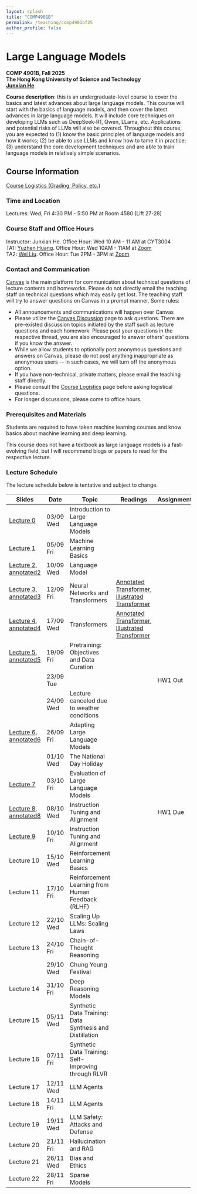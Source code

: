 ```yaml
---
layout: splash
title: "COMP4901B"
permalink: /teaching/comp4901bf25
author_profile: false
---
```


# Large Language Models

**COMP 4901B, Fall 2025**  
**The Hong Kong University of Science and Technology**  
[**Junxian He**](https://jxhe.github.io)

**Course description**: this is an undergraduate-level course to cover the basics and latest advances about large language models. This course will start with the basics of language models, and then cover the latest advances in large language models. It will include core techniques on developing LLMs such as DeepSeek-R1, Qwen, LLama, etc. Applications and potential risks of LLMs will also be covered. Throughout this course, you are expected to (1) know the basic principles of language models and how it works; (2) be able to use LLMs and know how to tame it in practice; (3) understand the core development techniques and are able to train language models in relatively simple scenarios. 

## Course Information

[Course Logistics (Grading, Policy, etc.)](https://docs.google.com/document/d/1mWm_TYYQpD3NpJISlFQGurBIXxWjizEc1zVffIDhiXU/edit?usp=sharing)

### Time and Location
Lectures: Wed, Fri 4:30 PM - 5:50 PM at Room 4580 (Lift 27-28)

### Course Staff and Office Hours
Instructor: Junxian He. Office Hour: Wed 10 AM - 11 AM at CYT3004  
TA1: [Yuzhen Huang](https://hyz17.github.io). Office Hour: Wed 10AM - 11AM at [Zoom](https://hkust.zoom.us/j/99331931281?pwd=FItzByBSb9C6paNhA7P8DfMQ0X33Rw.1)  
TA2: [Wei Liu](https://vpeterv.github.io). Office Hour: Tue 2PM - 3PM at [Zoom](https://hkust.zoom.us/j/8614591591)

### Contact and Communication
[Canvas](https://canvas.ust.hk/courses/64649) is the main platform for communication about technical questions of lecture contents and homeworks. Please do not directly email the teaching staff on technical questions which may easily get lost. The teaching staff will try to answer questions on Canvas in a prompt manner. Some rules:

* All announcements and communications will happen over Canvas
* Please utilize the [Canvas Discussion](https://canvas.ust.hk/courses/64649/discussion_topics) page to ask questions. There are pre-existed discussion topics initiated by the staff such as lecture questions and each homework. Please post your questions in the respective thread, you are also encouraged to answer others' questions if you know the answer.
* While we allow students to optionally post anonymous questions and answers on Canvas, please do not post anything inappropriate as anonymous users -- in such cases, we will turn off the anonymous option.  
* If you have non-technical, private matters, please email the teaching staff directly.
* Please consult the [Course Logistics](https://docs.google.com/document/d/1mWm_TYYQpD3NpJISlFQGurBIXxWjizEc1zVffIDhiXU/edit?usp=sharing) page before asking logistical questions.
* For longer discussions, please come to office hours.

### Prerequisites and Materials
Students are required to have taken machine learning courses and know basics about machine learning and deep learning.

This course does not have a textbook as large language models is a fast-evolving field, but I will recommend blogs or papers to read for the respective lecture. 

### Lecture Schedule
The lecture schedule below is tentative and subject to change.

| Slides     | Date      | Topic                                     | Readings | Assignments |
|------------|-----------|-------------------------------------------|----------|-------------|
| [Lecture 0](/teaching/comp4901Bf25/lecture0.pdf)  | 03/09 Wed | Introduction to Large Language Models     |          |             |
| [Lecture 1](/teaching/comp4901Bf25/lecture1.pdf)  | 05/09 Fri | Machine Learning Basics                     |          |             |
| [Lecture 2](/teaching/comp4901Bf25/lecture2.pdf), [annotated2](/teaching/comp4901Bf25/lecture2_annotated.pdf)  | 10/09 Wed | Language Model                   |          |             |
| [Lecture 3](/teaching/comp4901Bf25/lecture3.pdf), [annotated3](/teaching/comp4901Bf25/lecture3_annotated.pdf)  | 12/09 Fri | Neural Networks and Transformers   |   [Annotated Transformer](https://nlp.seas.harvard.edu/annotated-transformer/), [Illustrated Transformer](https://jalammar.github.io/illustrated-transformer/)       |             |
| [Lecture 4](/teaching/comp4901Bf25/lecture4_transformer.pdf), [annotated4](/teaching/comp4901Bf25/lecture4_transformer_annotated.pdf)  | 17/09 Wed | Transformers |   [Annotated Transformer](https://nlp.seas.harvard.edu/annotated-transformer/), [Illustrated Transformer](https://jalammar.github.io/illustrated-transformer/)       |             |
| [Lecture 5](/teaching/comp4901Bf25/lecture5_pretraining.pdf), [annotated5](/teaching/comp4901Bf25/lecture5_pretraining-annotated.pdf) | 19/09 Fri | Pretraining: Objectives and Data Curation                                      |          |             |
|            | 23/09 Tue |                  |          |    HW1 Out         |
|            | 24/09 Wed | Lecture canceled due to weather conditions                                        |          |             |
| [Lecture 6](/teaching/comp4901Bf25/lecture6_finetune.pdf), [annotated6](/teaching/comp4901Bf25/lecture6_finetune-annotated.pdf) | 26/09 Fri | Adapting Large Language Models                                      |          |             |
|            | 01/10 Wed | The National Day Holiday                  |          |             |
| [Lecture 7](/teaching/comp4901Bf25/lecture7_eval.pdf) | 03/10 Fri | Evaluation of Large Language Models                        |          |             |
| [Lecture 8](/teaching/comp4901Bf25/lecture8_sft.pdf), [annotated8](/teaching/comp4901Bf25/lecture8_sft-annotated.pdf) | 08/10 Wed | Instruction Tuning and Alignment                    |          |    HW1 Due         |
| [Lecture 9](/teaching/comp4901Bf25/lecture9_sft2.pdf) | 10/10 Fri | Instruction Tuning and Alignment   |          |             |
| Lecture 10 | 15/10 Wed | Reinforcement Learning Basics                          |          |             |
| Lecture 11 | 17/10 Fri | Reinforcement Learning from Human Feedback (RLHF)                 |          |             |
| Lecture 12 | 22/10 Wed | Scaling Up LLMs: Scaling Laws                                     |          |             |
| Lecture 13 | 24/10 Fri | Chain-of-Thought Reasoning                           |          |             |
|            | 29/10 Wed | Chung Yeung Festival                     |          |             |
| Lecture 14 | 31/10 Fri | Deep Reasoning Models          |          |             |
| Lecture 15 | 05/11 Wed | Synthetic Data Training: Data Synthesis and Distillation                                      |          |             |
| Lecture 16 | 07/11 Fri | Synthetic Data Training: Self-Improving through RLVR                                     |          |             |
| Lecture 17 | 12/11 Wed | LLM Agents         |          |             |
| Lecture 18 | 14/11 Fri | LLM Agents                     |          |             |
| Lecture 19 | 19/11 Wed | LLM Safety: Attacks and Defense     |          |             |
| Lecture 20 | 21/11 Fri | Hallucination and RAG                  |          |             |
| Lecture 21 | 26/11 Wed | Bias and Ethics             |          |             |
| Lecture 22 | 28/11 Fri | Sparse Models                    |          |             |



